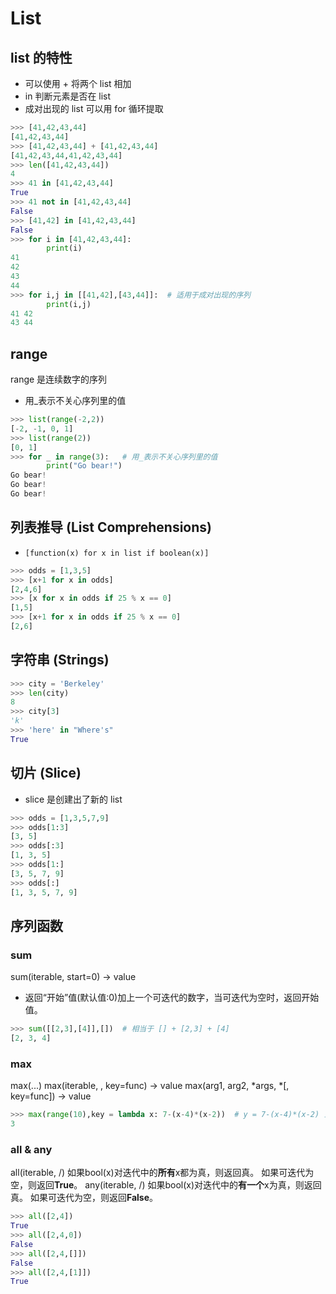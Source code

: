 # List

## list 的特性
- 可以使用 + 将两个 list 相加
- in 判断元素是否在 list
- 成对出现的 list 可以用 for 循环提取
```python
>>> [41,42,43,44]
[41,42,43,44]
>>> [41,42,43,44] + [41,42,43,44]
[41,42,43,44,41,42,43,44]
>>> len([41,42,43,44])
4
>>> 41 in [41,42,43,44]
True
>>> 41 not in [41,42,43,44]
False
>>> [41,42] in [41,42,43,44]
False
>>> for i in [41,42,43,44]:
        print(i)
41
42
43
44
>>> for i,j in [[41,42],[43,44]]:  # 适用于成对出现的序列
        print(i,j)
41 42
43 44

```

## range
range 是连续数字的序列
- 用_表示不关心序列里的值
```python
>>> list(range(-2,2))
[-2, -1, 0, 1]
>>> list(range(2))
[0, 1]
>>> for _ in range(3):   # 用_表示不关心序列里的值
        print("Go bear!")
Go bear!
Go bear!
Go bear!
```

## 列表推导 (List Comprehensions)
- `[function(x) for x in list if boolean(x)]`
```python
>>> odds = [1,3,5]
>>> [x+1 for x in odds]
[2,4,6]
>>> [x for x in odds if 25 % x == 0]
[1,5]
>>> [x+1 for x in odds if 25 % x == 0]
[2,6]
```

## 字符串 (Strings)


```python
>>> city = 'Berkeley'
>>> len(city)
8
>>> city[3]
'k'
>>> 'here' in "Where's"
True
```

## 切片 (Slice)
- slice 是创建出了新的 list
```python
>>> odds = [1,3,5,7,9]
>>> odds[1:3]
[3, 5]
>>> odds[:3]
[1, 3, 5]
>>> odds[1:]
[3, 5, 7, 9]
>>> odds[:]
[1, 3, 5, 7, 9]
```

## 序列函数
### sum
sum(iterable, start=0) -> value
- 返回“开始”值(默认值:0)加上一个可迭代的数字，当可迭代为空时，返回开始值。

```python
>>> sum([[2,3],[4]],[])  # 相当于 [] + [2,3] + [4]
[2, 3, 4]

```

### max
max(...)
    max(iterable, , key=func) -> value
    max(arg1, arg2, *args, *[, key=func]) -> value
```python
>>> max(range(10),key = lambda x: 7-(x-4)*(x-2))  # y = 7-(x-4)*(x-2) 当 y 取最大值时， x是？
3
```

### all & any
all(iterable, /)
    如果bool(x)对迭代中的**所有**x都为真，则返回真。
    如果可迭代为空，则返回**True**。
any(iterable, /)
    如果bool(x)对迭代中的**有一个**x为真，则返回真。
    如果可迭代为空，则返回**False**。

```python
>>> all([2,4])
True
>>> all([2,4,0])
False
>>> all([2,4,[]])
False
>>> all([2,4,[1]])
True
```